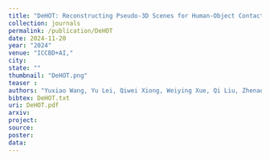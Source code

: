 ```yaml
---
title: "DeHOT: Reconstructing Pseudo-3D Scenes for Human-Object Contact Detection"
collection: journals
permalink: /publication/DeHOT
date: 2024-11-20
year: "2024"
venue: "ICCBD+AI,"
city: 
state: ""
thumbnail: "DeHOT.png"
teaser : 
authors: "Yuxiao Wang, Yu Lei, Qiwei Xiong, Weiying Xue, Qi Liu, Zhenao Wei"
bibtex: DeHOT.txt
uri: DeHOT.pdf
arxiv: 
project: 
source: 
poster: 
data:
---
```

